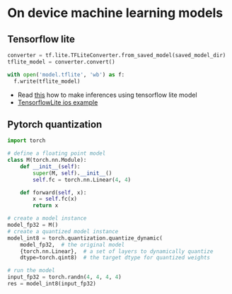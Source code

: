 # On device machine learning models

## Tensorflow lite

```python
converter = tf.lite.TFLiteConverter.from_saved_model(saved_model_dir)
tflite_model = converter.convert()

with open('model.tflite', 'wb') as f:
  f.write(tflite_model)
```

- Read [this](https://www.tensorflow.org/lite/guide/inference) how to make inferences using tensorflow lite model
- [TensorflowLite ios example](https://github.com/tensorflow/examples/tree/master/lite/examples/image_classification/ios)

## Pytorch quantization

```python
import torch

# define a floating point model
class M(torch.nn.Module):
    def __init__(self):
        super(M, self).__init__()
        self.fc = torch.nn.Linear(4, 4)

    def forward(self, x):
        x = self.fc(x)
        return x

# create a model instance
model_fp32 = M()
# create a quantized model instance
model_int8 = torch.quantization.quantize_dynamic(
    model_fp32,  # the original model
    {torch.nn.Linear},  # a set of layers to dynamically quantize
    dtype=torch.qint8)  # the target dtype for quantized weights

# run the model
input_fp32 = torch.randn(4, 4, 4, 4)
res = model_int8(input_fp32)
```
